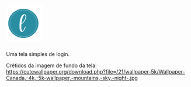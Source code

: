 <h1 align="left">
  <img alt="L" title="L" src="./imagens/logo.png" width="100px" heigth="100px"/>
</h1>

Uma tela simples de login.

Crétidos da imagem de fundo da tela: https://cutewallpaper.org/download.php?file=/21/wallpaper-5k/Wallpaper-Canada,-4k,-5k-wallpaper,-mountains,-sky,-night-.jpg
